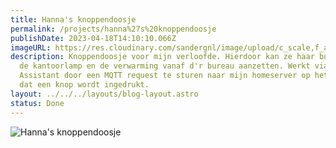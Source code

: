 ```yaml
---
title: Hanna's knoppendoosje
permalink: /projects/hanna%27s%20knoppendoosje
publishDate: 2023-04-18T14:10:10.066Z
imageURL: https://res.cloudinary.com/sandergnl/image/upload/c_scale,f_auto,q_auto,w_960/v1694462168/Hanna%27s%20knoppendoosje.jpg
description: Knoppendoosje voor mijn verloofde. Hierdoor kan ze haar bureaulamp,
  de kantoorlamp en de verwarming vanaf d'r bureau aanzetten. Werkt via Home
  Assistant door een MQTT request te sturen naar mijn homeserver op het moment
  dat een knop wordt ingedrukt.
layout: ../../../layouts/blog-layout.astro
status: Done
---
```

![Hanna's knoppendoosje](https://res.cloudinary.com/sandergnl/image/upload/c_scale,f_auto,q_auto,w_960/v1694462168/Hanna%27s%20knoppendoosje.jpg)